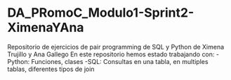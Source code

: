 # DA_PRomoC_Modulo1-Sprint2-XimenaYAna
Repositorio de ejercicios de pair programming de SQL y Python de Ximena Trujillo y Ana Gallego
En este repositorio hemos estado trabajando con:
-Python: Funciones, clases
-SQL: Consultas en una tabla, en multiples tablas, diferentes tipos de join
